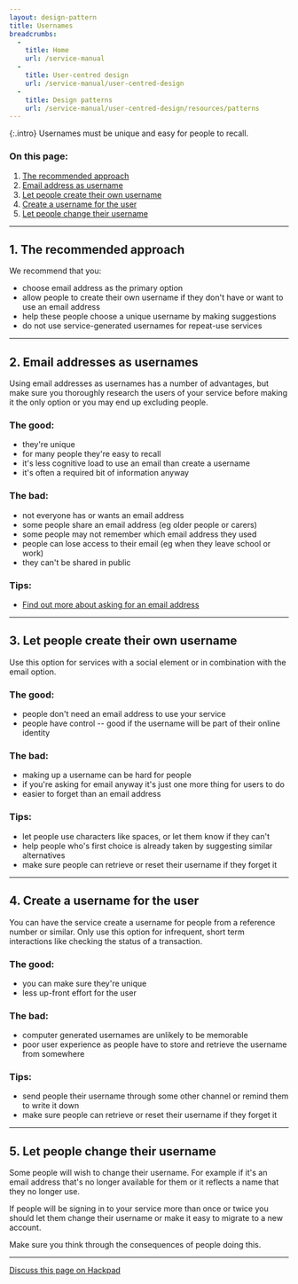 ```yaml
---
layout: design-pattern
title: Usernames
breadcrumbs:
  -
    title: Home
    url: /service-manual
  -
    title: User-centred design
    url: /service-manual/user-centred-design
  -
    title: Design patterns
    url: /service-manual/user-centred-design/resources/patterns
---
```


{:.intro}
Usernames must be unique and easy for people to recall.



### On this page:

1. [The recommended approach](#section-1)
2. [Email address as username](#section-2)
3. [Let people create their own username](#section-3)
4. [Create a username for the user](#section-4)
5. [Let people change their username](#section-5)

---

<h2 class="heading-36" id="section-1">1. The recommended approach</h2>

We recommend that you:

* choose email address as the primary option
* allow people to create their own username if they don't have or want to use an email address
* help these people choose a unique username by making suggestions
* do not use service-generated usernames for repeat-use services


---

<h2 class="heading-36" id="section-2">2. Email addresses as usernames</h2>

Using email addresses as usernames has a number of advantages, but make sure you thoroughly research the users of your service before making it the only option or you may end up excluding people.

### The good:

* they're unique
* for many people they're easy to recall
* it's less cognitive load to use an email than create a username
* it's often a required bit of information anyway

### The bad:

* not everyone has or wants an email address
* some people share an email address (eg older people or carers)
* some people may not remember which email address they used
* people can lose access to their email (eg when they leave school or work)
* they can't be shared in public

### Tips:

* [Find out more about asking for an email address](#)


---

<h2 class="heading-36" id="section-3">3. Let people create their own username</h2>

Use this option for services with a social element or in combination with the email option.

### The good:

* people don't need an email address to use your service
* people have control -- good if the username will be part of their online identity


### The bad:

* making up a username can be hard for people
* if you're asking for email anyway it's just one more thing for users to do
* easier to forget than an email address


### Tips:

* let people use characters like spaces, or let them know if they can't
* help people who's first choice is already taken by suggesting similar alternatives
* make sure people can retrieve or reset their username if they forget it


---

<h2 class="heading-36" id="section-4">4. Create a username for the user</h2>

You can have the service create a username for people from a reference number or similar.
Only use this option for infrequent, short term interactions like checking the status of a transaction.

### The good:

* you can make sure they're unique
* less up-front effort for the user

### The bad:

* computer generated usernames are unlikely to be memorable
* poor user experience as people have to store and retrieve the username from somewhere

### Tips:

* send people their username through some other channel or remind them to write it down
* make sure people can retrieve or reset their username if they forget it

---

<h2 class="heading-36" id="section-5">5. Let people change their username</h2>

Some people will wish to change their username. For example
if it's an email address that's no longer available for them
or it reflects a name that they no longer use.

If people will be signing in to your service more than once or twice you should let them change their username or make it easy to migrate to a new account.

Make sure you think through the consequences of people doing this.





---

[Discuss this page on Hackpad](https://designpatterns.hackpad.com/Decide-on-an-approach-for-usernames-wuj47po2Tu9)

